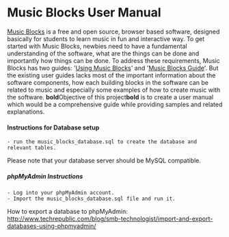 # Music Blocks User Manual 

[Music Blocks](https://walterbender.github.io/musicblocks/) is a free and open source, browser based software, designed basically for students to learn music in fun and interactive way.
To get started with Music Blocks, newbies need to have a fundamental understanding of the software, what are the things can be done and importantly how things can be done. To address these requirements, Music Blocks has two guides: '[Using Music Blocks](https://github.com/walterbender/musicblocks/tree/master/guide)' and '[Music Blocks Guide](https://github.com/walterbender/musicblocks/tree/master/documentation)'. But the existing user guides lacks most of the important information about the software components, how each building blocks in the software can be related to music and especially some examples of how to create music with the software. **bold**Objective of this project**bold** is to create a user manual which would be a comprehensive guide while providing samples and related explanations. 

#### Instructions for Database setup

    - run the music_blocks_database.sql to create the database and relevant tables.
    
Please note that your database server should be MySQL compatible.

##### phpMyAdmin Instructions

    - Log into your phpMyAdmin account.
    - Import the music_blocks_database.sql file and run it.   
    
 How to export a database to phpMyAdmin: http://www.techrepublic.com/blog/smb-technologist/import-and-export-databases-using-phpmyadmin/
